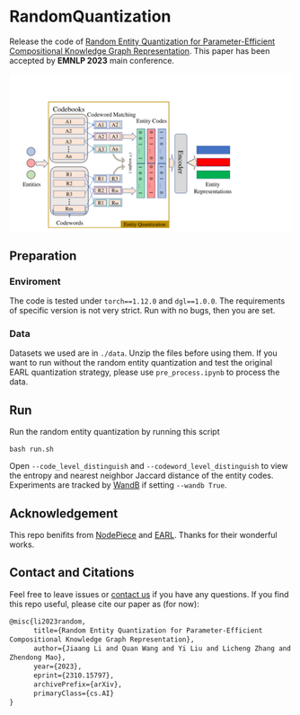 # RandomQuantization
Release the code of
[Random Entity Quantization for Parameter-Efficient Compositional Knowledge Graph Representation](https://arxiv.org/abs/2310.15797#). 
This paper has been accepted by **EMNLP 2023** main conference.

<div  align="center">  
<img src="./intro.pdf" alt="Entity Quantization" align=center />
</div>  


## Preparation
### Enviroment
The code is tested under ```torch==1.12.0``` and ```dgl==1.0.0```. The requirements of specific version is not very strict. Run with no bugs, then you are set.
### Data
Datasets we used are in ```./data```. Unzip the files before using them. If you want to run without the random entity quantization and test the original EARL quantization strategy, please use ```pre_process.ipynb``` to process the data.

## Run
Run the random entity quantization by running this script
```
bash run.sh
```
Open ```--code_level_distinguish``` and ```--codeword_level_distinguish``` to view the entropy and nearest neighbor Jaccard distance of the entity codes. Experiments are tracked by [WandB](https://wandb.ai/site) if setting ```--wandb True```.

## Acknowledgement
This repo benifits from [NodePiece](https://github.com/migalkin/NodePiece) and [EARL](https://github.com/zjukg/EARL). Thanks for their wonderful works.

## Contact and Citations
Feel free to leave issues or [contact us](mailto:jali@mail.ustc.edu.cn) if you have any questions.
If you find this repo useful, please cite our paper as (for now):
```
@misc{li2023random,
      title={Random Entity Quantization for Parameter-Efficient Compositional Knowledge Graph Representation}, 
      author={Jiaang Li and Quan Wang and Yi Liu and Licheng Zhang and Zhendong Mao},
      year={2023},
      eprint={2310.15797},
      archivePrefix={arXiv},
      primaryClass={cs.AI}
}
```
